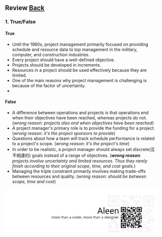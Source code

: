## Review	[Back](./../projectManagement.md)

### 1. True/False

#### True

- Until the 1980s, project management primarily focused on providing schedule and resource data to top management in the military, computer, and construction industries.
- Every project should have a well-defined objective.
- Projects should be developed in increments.
- Resources in a project should be used effectively because they are limited.
- One of the main reasons why project management is challenging is because of the factor of uncertainty.
- 

#### False

- A difference between operations and projects is that operations end when their objectives have been reached, whereas projects do not. (*wrong reason: projects also end when objectives have been reached*)
- A project manager's primary role is to provide the funding for a project. (*wrong reason: it's the project sponsors to provide*)
- Questions about how a team will track schedule performance is related to a project's scope. (*wrong reason: it's the project's time*)
- In order to be realistic, a project manager should always set discrete(互不相連的) goals instead of a range of objectives. (*<strong>wrong reason</strong>: projects involve uncertainty and limited resources. Thus they rarely finish according to their original scope, time, and cost goals.*)
- Managing the triple constraint primarily involves making trade-offs between resources and quality. (*wrong reason: should be between scope, time and cost*)

<a href="http://aleen42.github.io/" target="_blank" ><img src="./../../pic/tail.gif"></a>

